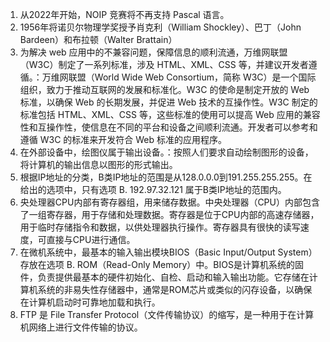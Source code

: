 1. 从2022年开始，NOIP 竞赛将不再支持 Pascal 语言。
2. 1956年将诺贝尔物理学奖授予肖克利（William Shockley）、巴丁（John Bardeen）和布拉顿（Walter Brattain）
3. 为解决 web 应用中的不兼容问题，保障信息的顺利流通，万维网联盟（W3C）制定了一系列标准，涉及 HTML、XML、CSS 等，并建议开发者遵循。：万维网联盟（World Wide Web Consortium，简称 W3C）是一个国际组织，致力于推动互联网的发展和标准化。W3C 的使命是制定开放的 Web 标准，以确保 Web 的长期发展，并促进 Web 技术的互操作性。W3C 制定的标准包括 HTML、XML、CSS 等，这些标准的使用可以提高 Web 应用的兼容性和互操作性，使信息在不同的平台和设备之间顺利流通。开发者可以参考和遵循 W3C 的标准来开发符合 Web 标准的应用程序。
4. 在外部设备中，绘图仪属于输出设备。：按照人们要求自动绘制图形的设备，将计算机的输出信息以图形的形式输出。
5. 根据IP地址的分类，B类IP地址的范围是从128.0.0.0到191.255.255.255。在给出的选项中，只有选项 B. 192.97.32.121 属于B类IP地址的范围内。
6. 央处理器CPU内部有寄存器组，用来储存数据。中央处理器（CPU）内部包含了一组寄存器，用于存储和处理数据。寄存器是位于CPU内部的高速存储器，用于临时存储指令和数据，以供处理器执行操作。寄存器具有很快的读写速度，可直接与CPU进行通信。
7. 在微机系统中，最基本的输入输出模块BIOS（Basic Input/Output System）存放在选项 B. ROM（Read-Only Memory）中。BIOS是计算机系统的固件，负责提供最基本的硬件初始化、自检、启动和输入输出功能。它存储在计算机系统的非易失性存储器中，通常是ROM芯片或类似的闪存设备，以确保在计算机启动时可靠地加载和执行。
8. FTP 是 File Transfer Protocol（文件传输协议）的缩写，是一种用于在计算机网络上进行文件传输的协议。